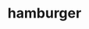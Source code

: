 ---
layout: food&drink
title: hamburger
emoji: hamburger
permalink: 🍔.html
image: assets/img/3moji/hamburger.png
---